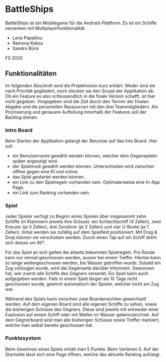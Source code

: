 # BattleShips

BattleShips ist ein Mobilegame für die Android-Plattform. Es ist ein Schiffe versenken mit
Multiplayerfunktionalität.

* Lena Papailiou
* Ramona Koksa
* Sandro Bürki

FS 2020

## Funktionalitäten

Im folgenden Abschnitt wird die Projektvision kurz erklärt. Weder sind sie nach Priorität
gegliedert, noch stecken sie den Scope der Applikation ab. Ob ein Feature es also schlussendlich in
die finale Version schafft, ist hier nicht gegeben. Vorgegeben sind die Zeit durch den Termin der finalen
Abgabe und die personellen Ressourcen mit den drei Teammitgliedern. Als Priorisierung und
genauere Aufteilung innerhalb der Features soll der Backlog dienen.

### Intro Board

Beim Starten der Applikation gelangt der Benutzer auf das Into Board. Hier soll
* ein Benutzername gewählt werden können, welcher dem Gegenspieler später angezeigt wird.
* der Spielmodi gewählt werden können. Unterschieden wird zwischen offline gegen eine KI und online.
* das Spiel gestartet werden können.
* ein Link zu den Spielregeln vorhanden sein. Optimalerweise eine In-App Page.
* ein Link zum Ranking vorhanden sein.

### Spiel

Jeder Spieler verfügt zu Beginn eines Spieles über insgesammt zehn Schiffe (in Klammern jeweils
ihre Grösse): ein Schlachtschiff (4 Zellen), zwei Kreuzer (je 3 Zellen), drei Zerstörer (je 2 Zellen)
und vier U-Boote (je 1 Zellen). Initial werden sie zufällig auf dem Spielfeld positioniert. Mit
Drag & Drop können sie verschoben werden. Durch einen Tap auf ein Schiff dreht sich dieses um 90°.

Für das Spiel an sich gelten die allseits bekannten Spielregeln. Pro Runde kann nur einmal geschossen
werden, ausser bei einem Treffer. Hierbei kann so lange weitergeschossen werden, bis Wasser getroffen
wurde. Sobald ein Zug vollzogen wurde, wird die Gegenseite darüber informiert. Gewonnen hat, wer
zuerst alle Schiffe des Gegners versenkt. Ein Spiel kann auch aufgegeben werden. Falls in einem Spiel
länger als 10 Tage nicht geschossen wurde, gewinnt automatisch der Spieler, welcher nicht am Zug war.

Während des Spiels kann zwischen zwei Boardansichten gewechselt werden. Auf dem eigenen Board sind
alle eigenen Schiffe zu sehen, sowie die bisherigen Schüsse des Gegners. Diese sind jeweils mit
entweder einer Explosion auf einem Schiff oder mit Wellen im Wasser gekennzeichnet. Auf dem Gegnerboard
sind man alle bisherigen Schüsse sowie Treffer markiert, welche man selbst bereits geschossen hat.

### Punktesystem

Beim Gewinnen eines Spiels erhält man 5 Punkte. Beim Verlieren 0. Auf der Startseite lässt sich eine
Page öffnen, welche das aktuelle Ranking aufzeigt.
